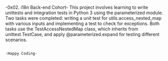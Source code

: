   -0x02. i18n Back-end Cohort-
This project involves learning to write unittests and integration tests in Python 3 using the parameterized module. Two tasks were completed: writing a unit test for utils.access_nested_map with various inputs and implementing a test to check for exceptions. Both tasks use the TestAccessNestedMap class, which inherits from unittest.TestCase, and apply @parameterized.expand for testing different scenarios.

                                                                                            -Happy Coding-
